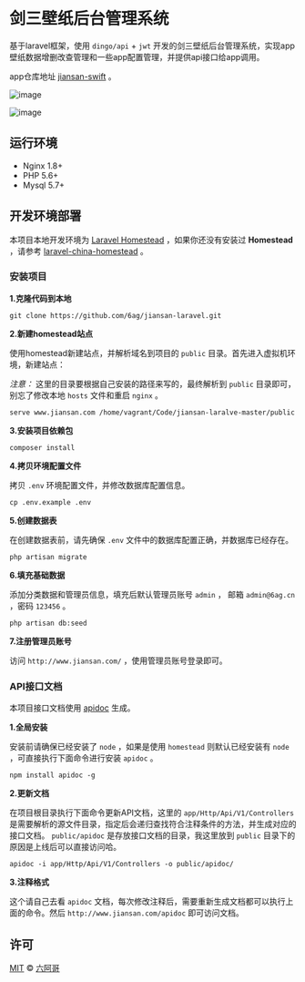 # 剑三壁纸后台管理系统

基于laravel框架，使用 `dingo/api` + `jwt` 开发的剑三壁纸后台管理系统，实现app壁纸数据增删改查管理和一些app配置管理，并提供api接口给app调用。

app仓库地址 [jiansan-swift](https://github.com/6ag/jiansan-swift) 。

![image](https://github.com/6ag/jiansan-laravel/blob/master/githubimg/example1.jpg)

![image](https://github.com/6ag/jiansan-laravel/blob/master/githubimg/example2.jpg)

## 运行环境

- Nginx 1.8+
- PHP 5.6+
- Mysql 5.7+

## 开发环境部署

本项目本地开发环境为 [Laravel Homestead](https://github.com/laravel/homestead) ，如果你还没有安装过 **Homestead** ，请参考 [laravel-china-homestead](http://laravel-china.org/docs/5.1/homestead#installation-and-setup) 。

### 安装项目

**1.克隆代码到本地**

```shell
git clone https://github.com/6ag/jiansan-laravel.git
```

**2.新建homestead站点**

使用homestead新建站点，并解析域名到项目的 `public` 目录。首先进入虚拟机环境，新建站点：

*注意：* 这里的目录要根据自己安装的路径来写的，最终解析到 `public` 目录即可，别忘了修改本地 `hosts` 文件和重启 `nginx` 。

```shell
serve www.jiansan.com /home/vagrant/Code/jiansan-laralve-master/public
```

**3.安装项目依赖包**

```shell
composer install
```

**4.拷贝环境配置文件**

拷贝 `.env` 环境配置文件，并修改数据库配置信息。

```shell
cp .env.example .env
```

**5.创建数据表**

在创建数据表前，请先确保 `.env` 文件中的数据库配置正确，并数据库已经存在。

```shell
php artisan migrate
```

**6.填充基础数据**

添加分类数据和管理员信息，填充后默认管理员账号 `admin` ， 邮箱 `admin@6ag.cn` ，密码 `123456` 。

```shell
php artisan db:seed
```

**7.注册管理员账号**

访问 `http://www.jiansan.com/` ，使用管理员账号登录即可。

### API接口文档

本项目接口文档使用 [apidoc](https://github.com/apidoc/apidoc) 生成。

**1.全局安装**

安装前请确保已经安装了 `node` ，如果是使用 `homestead` 则默认已经安装有 `node` ，可直接执行下面命令进行安装 `apidoc` 。

```shell
npm install apidoc -g
```

**2.更新文档**

在项目根目录执行下面命令更新API文档，这里的 `app/Http/Api/V1/Controllers` 是需要解析的源文件目录，指定后会递归查找符合注释条件的方法，并生成对应的接口文档。 `public/apidoc` 是存放接口文档的目录，我这里放到 `public` 目录下的原因是上线后可以直接访问哈。

```shell
apidoc -i app/Http/Api/V1/Controllers -o public/apidoc/
```

**3.注释格式**

这个请自己去看 `apidoc` 文档，每次修改注释后，需要重新生成文档都可以执行上面的命令。然后 `http://www.jiansan.com/apidoc` 即可访问文档。

## 许可

[MIT](http://opensource.org/licenses/MIT) © [六阿哥](https://github.com/6ag)


